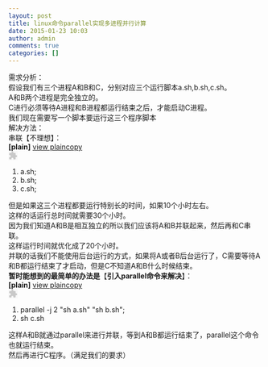 ```yaml
---
layout: post
title: linux命令parallel实现多进程并行计算
date: 2015-01-23 10:03
author: admin
comments: true
categories: []
---
```

<div>需求分析：</div>
<div></div>
<div>假设我们有三个进程A和B和C，分别对应三个运行脚本a.sh,b.sh,c.sh。</div>
<div>A和B两个进程是完全独立的。</div>
<div>C进行必须等待A进程和B进程都运行结束之后，才能启动C进程。</div>
<div></div>
<div>我们现在需要写一个脚本要运行这三个程序脚本</div>
<div></div>
<div>解决方法：</div>
<div></div>
<div>串联【不理想】：</div>
<div></div>
<div>
<div class="dp-highlighter bg_plain">
<div class="bar">
<div class="tools"><b>[plain]</b> <a class="ViewSource" title="view plain" href="http://blog.csdn.net/wuyanyi/article/details/14647641#">view plain</a><a class="CopyToClipboard" title="copy" href="http://blog.csdn.net/wuyanyi/article/details/14647641#">copy</a>
<div><embed id="ZeroClipboardMovie_1" src="http://static.blog.csdn.net/scripts/ZeroClipboard/ZeroClipboard.swf" type="application/x-shockwave-flash" width="18" height="18" align="middle" name="ZeroClipboardMovie_1"></embed></div>
</div>
</div>
<ol start="1">
	<li class="alt">a.sh;</li>
	<li class="">b.sh;</li>
	<li class="alt">c.sh;</li>
</ol>
</div>
</div>
<div></div>
<div>但是如果这三个进程都要运行特别长的时间，如果10个小时左右。</div>
<div>这样的话运行总时间就需要30个小时。</div>
<div></div>
<div>因为我们知道A和B是相互独立的所以我们应该将A和B并联起来，然后再和C串联。</div>
<div>这样运行时间就优化成了20个小时。</div>
<div></div>
<div>并联的话我们不能使用后台运行的方式，如果将A或者B后台运行了，C需要等待A和B都运行结束了才启动，但是C不知道A和B什么时候结束。</div>
<div></div>
<div><strong>暂时能想到的最简单的办法是</strong>【<strong>引入parallel命令来解决</strong>】：</div>
<div></div>
<div>
<div class="dp-highlighter bg_plain">
<div class="bar">
<div class="tools"><b>[plain]</b> <a class="ViewSource" title="view plain" href="http://blog.csdn.net/wuyanyi/article/details/14647641#">view plain</a><a class="CopyToClipboard" title="copy" href="http://blog.csdn.net/wuyanyi/article/details/14647641#">copy</a>
<div><embed id="ZeroClipboardMovie_2" src="http://static.blog.csdn.net/scripts/ZeroClipboard/ZeroClipboard.swf" type="application/x-shockwave-flash" width="18" height="18" align="middle" name="ZeroClipboardMovie_2"></embed></div>
</div>
</div>
<ol start="1">
	<li class="alt">parallel -j 2 "sh a.sh" "sh b.sh";</li>
	<li class="">sh c.sh</li>
</ol>
</div>
</div>
<div></div>
<div>这样A和B就通过parallel来进行并联，等到A和B都运行结束了，parallel这个命令也就运行结束。</div>
<div>然后再进行C程序。（满足我们的要求）</div>
&nbsp;

